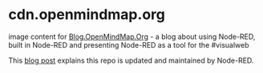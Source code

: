 # cdn.openmindmap.org

image content for [Blog.OpenMindMap.Org](https://blog.openmindmap.org) - a blog about using Node-RED, built in Node-RED and presenting Node-RED as a tool for the #visualweb

This [blog post](https://blog.openmindmap.org/blog/github-commit-flow) explains this repo is updated and maintained by Node-RED.
